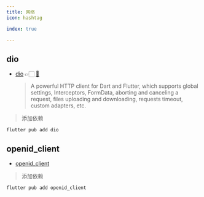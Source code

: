 ```yaml
---
title: 网络
icon: hashtag

index: true

---
```


<!-- more -->

## dio

- [dio](https://pub.dev/packages/dio) 👉🏻 [🐙](https://github.com/cfug/dio)
    > A powerful HTTP client for Dart and Flutter, which supports global settings, Interceptors, FormData, aborting and canceling a request, files uploading and downloading, requests timeout, custom adapters, etc.
    
> 添加依赖
```shell
flutter pub add dio
```

## openid_client

- [openid_client](https://pub.dev/packages/openid_client)

> 添加依赖
```shell
flutter pub add openid_client
```

```dart

```